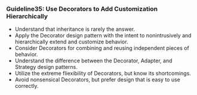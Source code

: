 ### Guideline35: Use Decorators to Add Customization Hierarchically
+ Understand that inheritance is rarely the answer.
+ Apply the Decorator design pattern with the intent to nonintrusively and hierarchically extend and customize behavior.
+ Consider Decorators for combining and reusing independent pieces of behavior.
+ Understand the difference between the Decorator, Adapter, and Strategy design patterns.
+ Utilize the extreme fliexibility of Decorators, but know its shortcomings.
+ Avoid nonsensical Decorators, but prefer design that is easy to use correctly.
